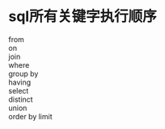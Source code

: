 # sql所有关键字执行顺序
from  
on  
join  
where  
group by  
having  
select  
distinct  
union  
order by
limit